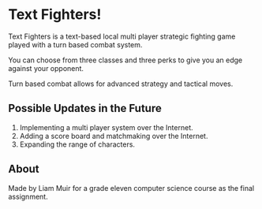 # Text Fighters!

Text Fighters is a text-based local multi player strategic fighting game played with a turn based combat system.

You can choose from three classes and three perks to give you an edge against your opponent. 

Turn based combat allows for advanced strategy and tactical moves.


## Possible Updates in the Future

1. Implementing a multi player system over the Internet.
2. Adding a score board and matchmaking over the Internet.
3. Expanding the range of characters.

## About

Made by Liam Muir for a grade eleven computer science course as the final assignment.